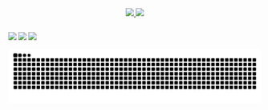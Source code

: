 
<!--
**Contieri/Contieri** is a ✨ _special_ ✨ repository because its `README.md` (this file) appears on your GitHub profile.

Here are some ideas to get you started:

- 🔭 I’m currently working on ...
- 🌱 I’m currently learning ...
- 👯 I’m looking to collaborate on ...
- 🤔 I’m looking for help with ...
- 💬 Ask me about ...
- 📫 How to reach me: ...
- 😄 Pronouns: ...
- ⚡ Fun fact: ...
-->

<div align="center">
  <a href="https://github.com/Contieri">
  <img height="180em" src="https://github-readme-stats.vercel.app/api?username=Contieri&show_icons=true&theme=dracula&include_all_commits=true&count_private=true"/>
  <img height="180em" src="https://github-readme-stats.vercel.app/api/top-langs/?username=Contieri&layout=compact&langs_count=7&theme=dracula"/>
</div>
  
  ##
 
<div> 
  <a href = "daniellecontieri@gmail.com"><img src="https://img.shields.io/badge/-Gmail-%23333?style=for-the-badge&logo=gmail&logoColor=white" target="_blank"></a>
  <a href="https://www.linkedin.com/in/daniellecontieri/" target="_blank"><img src="https://img.shields.io/badge/-LinkedIn-%230077B5?style=for-the-badge&logo=linkedin&logoColor=white" target="_blank"></a> 
  <a href = "https://gitlab.com/daniellecontieri"><img src = "https://img.shields.io/badge/GitLab-330F63?style=for-the-badge&logo=gitlab&logoColor=white" target="_blank"></a>

  ![Snake animation](https://github.com/Contieri/Contieri/blob/output/github-contribution-grid-snake.svg)
 
</div>

